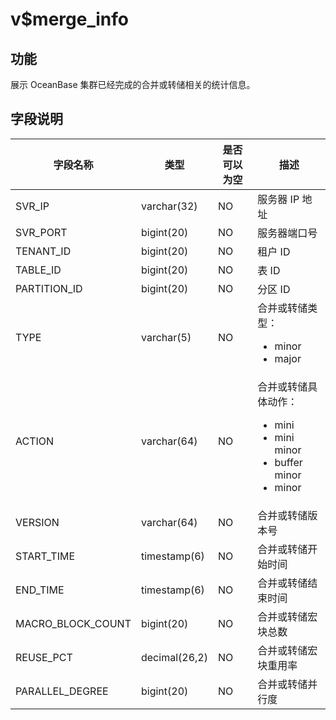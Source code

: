 v$merge_info 
=================================



功能 
-----------

展示 OceanBase 集群已经完成的合并或转储相关的统计信息。

字段说明 
-------------



|     **字段名称**      |    **类型**     | **是否可以为空** |                                                                                                               **描述**                                                                                                                |
|-------------------|---------------|------------|-------------------------------------------------------------------------------------------------------------------------------------------------------------------------------------------------------------------------------------|
| SVR_IP            | varchar(32)   | NO         | 服务器 IP 地址                                                                                                                                                                                                                           |
| SVR_PORT          | bigint(20)    | NO         | 服务器端口号                                                                                                                                                                                                                              |
| TENANT_ID         | bigint(20)    | NO         | 租户 ID                                                                                                                                                                                                                               |
| TABLE_ID          | bigint(20)    | NO         | 表 ID                                                                                                                                                                                                                                |
| PARTITION_ID      | bigint(20)    | NO         | 分区 ID                                                                                                                                                                                                                               |
| TYPE              | varchar(5)    | NO         | 合并或转储类型：  <ul><li>minor</li><li>major</li></ul>                                                                                                       |
| ACTION            | varchar(64)   | NO         | 合并或转储具体动作： <ul><li>mini</li><li>mini minor</li><li>buffer minor</li><li>minor</li></ul>    |
| VERSION           | varchar(64)   | NO         | 合并或转储版本号                                                                                                                                                                                                                            |
| START_TIME        | timestamp(6)  | NO         | 合并或转储开始时间                                                                                                                                                                                                                           |
| END_TIME          | timestamp(6)  | NO         | 合并或转储结束时间                                                                                                                                                                                                                           |
| MACRO_BLOCK_COUNT | bigint(20)    | NO         | 合并或转储宏块总数                                                                                                                                                                                                                           |
| REUSE_PCT         | decimal(26,2) | NO         | 合并或转储宏块重用率                                                                                                                                                                                                                          |
| PARALLEL_DEGREE   | bigint(20)    | NO         | 合并或转储并行度                                                                                                                                                                                                                            |



